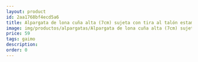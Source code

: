 ```yaml
---
layout: product
id: 2aa1768bf4ecd5a6
title: Alpargata de lona cuña alta (7cm) sujeta con tira al talón estampada 
image: img/productos/alpargatas/Alpargata de lona cuña alta (7cm) sujeta con tira al talón estampada =59 =gaimo.webp
price: 59 
tags: gaimo
description: 
order: 0
---
```

